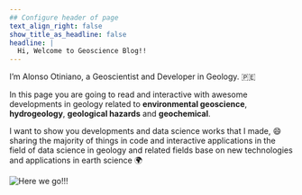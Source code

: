 ```yaml
---
## Configure header of page
text_align_right: false
show_title_as_headline: false
headline: |
  Hi, Welcome to Geoscience Blog!!
---
```


<!-- this is a subheadline -->
I’m Alonso Otiniano, a Geoscientist and Developer in Geology. :peru: 

In this page you are going to read and interactive with awesome developments in geology related to **environmental geoscience**, **hydrogeology**, **geological hazards** and **geochemical**.

I want to show you developments and data science works that I made, :smile: sharing the majority of things in code and interactive applications in the field of data science in geology and related fields base on new technologies and applications in earth science :earth_africa:

![Here we go!!!](https://thumbs.dreamstime.com/b/man-holds-his-hand-hologram-earth-internal-structure-nucleus-geology-concept-new-technologies-199263363.jpg)
